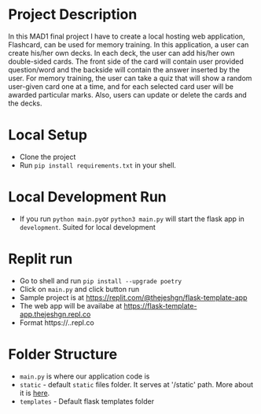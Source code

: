# Project Description
In this MAD1 final project I have to create a local hosting web application, Flashcard, can be used for memory training. In this application, a user can create his/her own decks. In each deck, the user can add his/her own double-sided cards. The front side of the card will contain user provided question/word and the backside will contain the answer inserted by the user. For memory training, the user can take a quiz that will show a random user-given card one at a time, and for each selected card user will be awarded particular marks. Also, users can update or delete the cards and the decks.
# Local Setup
- Clone the project
- Run `pip install requirements.txt` in your shell.

# Local Development Run
- If you run `python main.py`or  `python3 main.py` will start the flask app in `development`. Suited for local development

# Replit run
- Go to shell and run
    `pip install --upgrade poetry`
- Click on `main.py` and click button run
- Sample project is at https://replit.com/@thejeshgn/flask-template-app
- The web app will be availabe at https://flask-template-app.thejeshgn.repl.co
- Format https://<replname>.<username>.repl.co

# Folder Structure
- `main.py` is where our application code is
- `static` - default `static` files folder. It serves at '/static' path. More about it is [here](https://flask.palletsprojects.com/en/2.0.x/tutorial/static/).
- `templates` - Default flask templates folder

